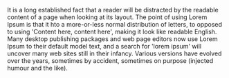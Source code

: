It is a long established fact that a reader will be distracted by the readable content of a page when looking at its layout. The point of using Lorem Ipsum is that it hto
 a more-or-less normal distribution of letters, to opposed to using 'Content here, content here', making it look like readable English. Many desktop publishing packages 
 and web page editors now use Lorem Ipsum to their default model text, and a search for 'lorem ipsum' will uncover many web sites still in their infancy. Various 
 versions have evolved over the years, sometimes by accident, sometimes on purpose (injected humour and the like).
